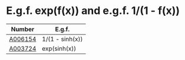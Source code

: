 # E.g.f. exp(f(x)) and e.g.f. 1/(1 - f(x))


| Number | E.g.f. | 
| ----- | ----- | 
| [A006154](https://oeis.org/A006154) | 1/(1 - sinh(x)) | 
| [A003724](https://oeis.org/A003724) | exp(sinh(x)) | 